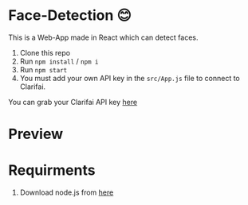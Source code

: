 # Face-Detection :blush:

This is a Web-App made in React which can detect faces.
1. Clone this repo
2. Run `npm install` / `npm i`
3. Run `npm start`
4. You must add your own API key in the `src/App.js` file to connect to Clarifai.

You can grab your Clarifai API key [here](https://www.clarifai.com/)

# Preview


# Requirments

1. Download node.js from [here](https://nodejs.org/en/download/)
